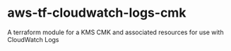 # aws-tf-cloudwatch-logs-cmk
A terraform module for a KMS CMK and associated resources for use with CloudWatch Logs
